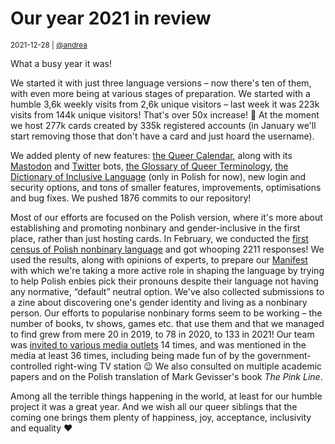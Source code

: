# Our year 2021 in review

<small>2021-12-28 | [@andrea](/@andrea)</small>

What a busy year it was!

We started it with just three language versions – now there's ten of them,
with even more being at various stages of preparation.
We started with a humble 3,6k weekly visits from 2,6k unique visitors
– last week it was 223k visits from 144k unique visitors! That's over 50x increase! 🤯
At the moment we host 277k cards created by 335k registered accounts
(in January we'll start removing those that don't have a card and just hoard the username).

We added plenty of new features:
[the Queer Calendar](/calendar), along with its [Mastodon](https://tech.lgbt/@QueerCalendar) and [Twitter](https://twitter.com/CalendarQueer) bots,
[the Glossary of Queer Terminology](/terminology),
[the Dictionary of Inclusive Language](https://zaimki.pl/inkluzywny) (only in Polish for now),
new login and security options,
and tons of smaller features, improvements, optimisations and bug fixes.
We pushed 1876 commits to our repository!

Most of our efforts are focused on the Polish version,
where it's more about establishing and promoting nonbinary and gender-inclusive in the first place,
rather than just hosting cards.
In February, we conducted the [first census of Polish nonbinary language](https://zaimki.pl/blog/spis-2021)
and got whooping 2211 responses!
We used the results, along with opinions of experts, to prepare our [Manifest](https://zaimki.pl/blog/manifest)
with which we're taking a more active role in shaping the language
by trying to help Polish enbies pick their pronouns despite their language not having any normative, “default” neutral option.
We've also collected submissions to a zine about discovering one's gender identity and living as a nonbinary person.
Our efforts to popularise nonbinary forms seem to be working – the number of books, tv shows, games etc.
that use them and that we managed to find grew from mere 20 in 2019, to 78 in 2020, to 133 in 2021!
Our team was [invited to various media outlets](https://zaimki.pl/media) 14 times,
and was mentioned in the media at least 36 times, including being made fun of by the government-controlled right-wing TV station 😉
We also consulted on multiple academic papers and on the Polish translation of Mark Gevisser's book _The Pink Line_.

Among all the terrible things happening in the world, at least for our humble project it was a great year.
And we wish all our queer siblings that the coming one brings them plenty of happiness, joy, acceptance, inclusivity and equality ❤️
